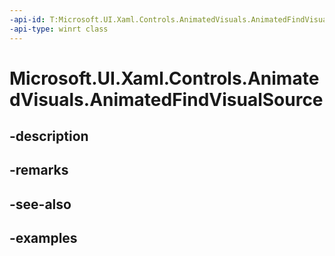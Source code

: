 ```yaml
---
-api-id: T:Microsoft.UI.Xaml.Controls.AnimatedVisuals.AnimatedFindVisualSource
-api-type: winrt class
---
```


# Microsoft.UI.Xaml.Controls.AnimatedVisuals.AnimatedFindVisualSource

<!--
public sealed class AnimatedFindVisualSource : Microsoft.UI.Xaml.Controls.IAnimatedVisualSource2
-->


## -description

## -remarks

## -see-also

## -examples


